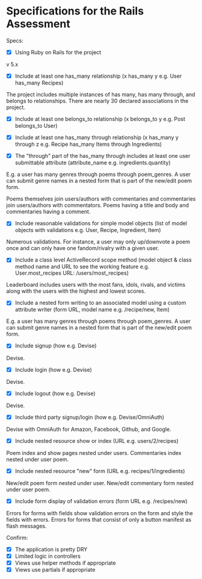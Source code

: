 # Specifications for the Rails Assessment

Specs:
- [x] Using Ruby on Rails for the project

v 5.x

- [X] Include at least one has_many relationship (x has_many y e.g. User has_many Recipes)

The project includes multiple instances of has many, has many through, and belongs to relationships.  There are nearly 30 declared associations in the project.

- [X] Include at least one belongs_to relationship (x belongs_to y e.g. Post belongs_to User)
- [X] Include at least one has_many through relationship (x has_many y through z e.g. Recipe has_many Items through Ingredients)

- [X] The "through" part of the has_many through includes at least one user submittable attribute (attribute_name e.g. ingredients.quantity)

E.g. a user has many genres through poems through poem_genres. A user can submit genre names in a nested form that is part of the new/edit poem form.

Poems themselves join users/authors with commentaries and commentaries join users/authors with commentators.  Poems having a title and body and commentaries having a comment.

- [X] Include reasonable validations for simple model objects (list of model objects with validations e.g. User, Recipe, Ingredient, Item)

Numerous validations.  For instance, a user may only up/downvote a poem once and can only have one fandom/rivalry with a given user.

- [X] Include a class level ActiveRecord scope method (model object & class method name and URL to see the working feature e.g. User.most_recipes URL: /users/most_recipes)

Leaderboard includes users with the most fans, idols, rivals, and victims along with the users with the highest and lowest scores.

- [X] Include a nested form writing to an associated model using a custom attribute writer (form URL, model name e.g. /recipe/new, Item)

E.g. a user has many genres through poems through poem_genres. A user can submit genre names in a nested form that is part of the new/edit poem form.

- [X] Include signup (how e.g. Devise)

Devise.

- [X] Include login (how e.g. Devise)

Devise.

- [X] Include logout (how e.g. Devise)

Devise.

- [X] Include third party signup/login (how e.g. Devise/OmniAuth)

Devise with OmniAuth for Amazon, Facebook, Github, and Google.

- [X] Include nested resource show or index (URL e.g. users/2/recipes)

Poem index and show pages nested under users. Commentaries index nested under user poem.

- [x] Include nested resource "new" form (URL e.g. recipes/1/ingredients)

New/edit poem form nested under user.  New/edit commentary form nested under user poem.

- [X] Include form display of validation errors (form URL e.g. /recipes/new)

Errors for forms with fields show validation errors on the form and style the fields with errors.  Errors for forms that consist of only a button manifest as flash messages.

Confirm:
- [X] The application is pretty DRY
- [X] Limited logic in controllers
- [X] Views use helper methods if appropriate
- [X] Views use partials if appropriate

